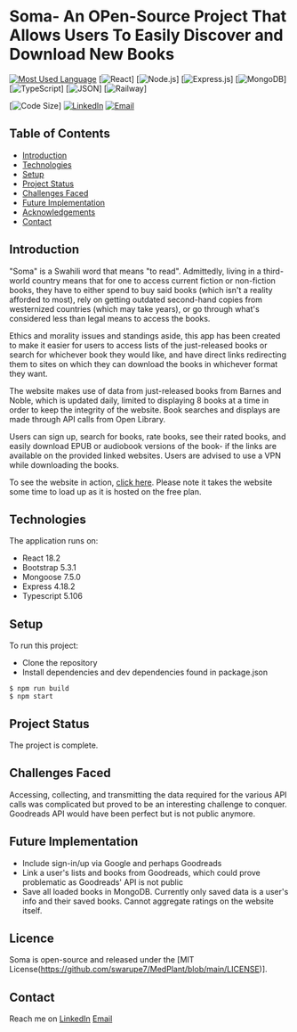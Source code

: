# Soma- An OPen-Source Project That Allows Users To Easily Discover and Download New Books

[![Most Used Language](https://img.shields.io/github/languages/top/athenacats/soma?style=for-the-badge)](https://github.com/athenacats/soma)
[![React](https://img.shields.io/badge/React-20232A?style=for-the-badge&logo=react&logoColor=61DAFB)]
[![Node.js](https://img.shields.io/badge/Node.js-339933?style=for-the-badge&logo=nodedotjs&logoColor=white)]
[![Express.js](https://img.shields.io/badge/Express.js-000000?style=for-the-badge&logo=express&logoColor=white)]
[![MongoDB](https://img.shields.io/badge/MongoDB-4EA94B?style=for-the-badge&logo=mongodb&logoColor=white)]
[![TypeScript](https://img.shields.io/badge/TypeScript-007ACC?style=for-the-badge&logo=typescript&logoColor=white)]
[![JSON](https://img.shields.io/badge/json-5E5C5C?style=for-the-badge&logo=json&logoColor=white)]
[![Railway](https://img.shields.io/badge/Railway-131415?style=for-the-badge&logo=railway&logoColor=white)]


[![Code Size](https://img.shields.io/github/languages/code-size/athenacats/soma?color=9cf&style=for-the-badge)]
[![LinkedIn](https://img.shields.io/badge/LinkedIn-0077B5?style=for-the-badge&logo=linkedin&logoColor=white)](https://www.linkedin.com/in/esther-lonyangapuo/)
[![Email](https://img.shields.io/badge/Gmail-D14836?style=for-the-badge&logo=gmail&logoColor=white)](mailto:chenalonya@gmail.com)

## Table of Contents

- [Introduction](#introduction)
- [Technologies](#technologies)
- [Setup](#setup)
- [Project Status](#project-status)
- [Challenges Faced](#challenges-faced)
- [Future Implementation](#future-implementation)
- [Acknowledgements](#acknowledgements)
- [Contact](#contact)

## Introduction

"Soma" is a Swahili word that means "to read". Admittedly, living in a third-world country means that for one to access current fiction or non-fiction books, they have to either spend to buy said books (which isn't a reality afforded to most), rely on getting outdated second-hand copies from westernized countries (which may take years), or go through what's considered less than legal means to access the books. 

Ethics and morality issues and standings aside, this app has been created to make it easier for users to access lists of the just-released books or search for whichever book they would like, and have direct links redirecting them to sites on which they can download the books in whichever format they want.

The website makes use of data from just-released books from Barnes and Noble, which is updated daily, limited to displaying 8 books at a time in order to keep the integrity of the website. Book searches and displays are made through API calls from Open Library. 

Users can sign up, search for books, rate books, see their rated books, and easily download EPUB or audiobook versions of the book- if the links are available on the provided linked websites. Users are advised to use a VPN while downloading the books.

To see the website in action, [click here](https://soma-production.up.railway.app/). Please note it takes the website some time to load up as it is hosted on the free plan.

## Technologies

The application runs on:
- React 18.2
- Bootstrap 5.3.1
- Mongoose 7.5.0
- Express 4.18.2
- Typescript 5.106

## Setup

To run this project:
- Clone the repository
- Install dependencies and dev dependencies found in package.json

```
$ npm run build
$ npm start
```

## Project Status

The project is complete.

## Challenges Faced

Accessing, collecting, and transmitting the data required for the various API calls was complicated but proved to be an interesting challenge to conquer. Goodreads API would have been perfect but is not public anymore.

## Future Implementation

- Include sign-in/up via Google and perhaps Goodreads
- Link a user's lists and books from Goodreads, which could prove problematic as Goodreads' API is not public
- Save all loaded books in MongoDB. Currently only saved data is a user's info and their saved books. Cannot aggregate ratings on the website itself.


## Licence

Soma is open-source and released under the [MIT License(https://github.com/swarupe7/MedPlant/blob/main/LICENSE)].

## Contact

Reach me on
[LinkedIn](https://www.linkedin.com/in/esther-lonyangapuo/)
[Email](mailto:chenalonya@gmail.com)

